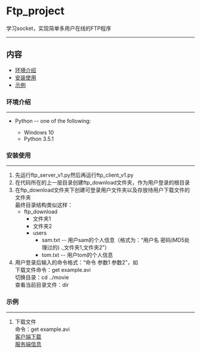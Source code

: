 # Ftp_project
学习socket，实现简单多用户在线的FTP程序
***
## 内容
* [环境介绍](#环境介绍)
* [安装使用](#安装使用)
* [示例](#示例)

### 环境介绍
-----------
* Python -- one of the following:

  - Windows 10
  - Python 3.5.1
  
### 安装使用
-----------
1. 先运行ftp_server_v1.py然后再运行ftp_client_v1.py
2. 在代码所在的上一层目录创建ftp_download文件夹，作为用户登录的根目录
3. 在ftp_download文件夹下创建可登录用户文件夹以及存放待用户下载文件的文件夹<br>
   最终目录结构类似这样：
   * ftp_download
   	 - 文件夹1
	 - 文件夹2
	 - users
	   - sam.txt -- 用户sam的个人信息（格式为：“用户名   密码(MD5处理过的)   .,文件夹1,文件夹2”）
	   - tom.txt -- 用户tom的个人信息
4. 用户登录后输入的命令格式：“命令  参数1 参数2”，如<br>
   下载文件命令：get  example.avi<br>
   切换目录：cd ../movie<br>
   查看当前目录文件：dir
   
### 示例
-----------
1. 下载文件<br>
命令：get example.avi<br> 
[客户端下载](/images/client.png)<br>
[服务端信息](/images/server.png)


